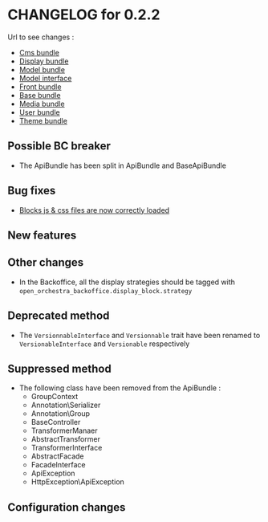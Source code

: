 # CHANGELOG for 0.2.2

Url to see changes : 

 - [Cms bundle](https://github.com/open-orchestra/open-orchestra-cms-bundle/compare/v0.2.1...v0.2.2)
 - [Display bundle](https://github.com/open-orchestra/open-orchestra-display-bundle/compare/v0.2.1...v0.2.2)
 - [Model bundle](https://github.com/open-orchestra/open-orchestra-model-bundle/compare/v0.2.1...v0.2.2)
 - [Model interface](https://github.com/open-orchestra/open-orchestra-model-interface/compare/v0.2.1...v0.2.2)
 - [Front bundle](https://github.com/open-orchestra/open-orchestra-front-bundle/compare/v0.2.1...v0.2.2)
 - [Base bundle](https://github.com/open-orchestra/open-orchestra-base-bundle/compare/v0.2.1...v0.2.2)
 - [Media bundle](https://github.com/open-orchestra/open-orchestra-media-bundle/compare/v0.2.1...v0.2.2)
 - [User bundle](https://github.com/open-orchestra/open-orchestra-user-bundle/compare/v0.2.1...v0.2.2)
 - [Theme bundle](https://github.com/open-orchestra/open-orchestra-theme-bundle/compare/v0.2.1...v0.2.2)

## Possible BC breaker

 - The ApiBundle has been split in ApiBundle and BaseApiBundle

## Bug fixes

 - [Blocks js & css files are now correctly loaded](https://trello.com/c/lEJM8l6C/868-3-fo-chargement-autonome-des-css-de-blocs-le-chargement-semble-ne-fonctionner-que-pour-le-premier-bloc-de-la-page-et-il-est-igno)

## New features

## Other changes

 - In the Backoffice, all the display strategies should be tagged with `open_orchestra_backoffice.display_block.strategy`

## Deprecated method

 - The `VersionnableInterface` and `Versionnable` trait have been renamed to `VersionableInterface` and
`Versionable` respectively

## Suppressed method

 - The following class have been removed from the ApiBundle : 
   - GroupContext
   - Annotation\Serializer
   - Annotation\Group
   - BaseController
   - TransformerManaer
   - AbstractTransformer
   - TransformerInterface
   - AbstractFacade
   - FacadeInterface
   - ApiException
   - HttpException\ApiException

## Configuration changes
